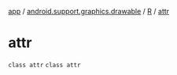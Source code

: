 [app](../../../index.md) / [android.support.graphics.drawable](../../index.md) / [R](../index.md) / [attr](.)

# attr

`class attr`
`class attr`